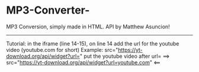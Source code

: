 # MP3-Converter-
MP3 Conversion, simply made in HTML. API by Matthew Asuncion!

---

Tutorial: in the iframe (line 14-15), on line 14 add the url for the youtube video (youtube.com for short)
Example: src="https://yt-download.org/api/widget?url=" put the youtube video after url= 
==> src="https://yt-download.org/api/widget?url=youtube.com" <==
